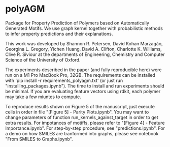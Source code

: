 # polyAGM
Package for Property Prediction of Polymers based on Automatically Generated Motifs. We use graph kernel together with probabilistic methods to infer property predictions and their explanations.

This work was developed by Shannon R. Petersen, David Kohan Marzagão, Georgina L. Gregory, Yichen Huang, David A.
Clifton, Charlotte K. Williams, Clive R. Siviour at the departments of Engineering, Chemistry and Computer Science of the University of Oxford. 

The experiments described in the paper (and fully reproducible here) were run on a M1 Pro MacBook Pro, 32GB. The requirements can be installed with 'pip install -r requirements_polyagm.txt' (or just run "installing_packages.ipynb"). The time to install and run experiments should be minimal. If you are evaluating feature vectors using rdkit, each polymer may take a few miuntes to compute. 

To reproduce results shown on Figure 5 of the manuscript, just execute cells in order in file "[Figure 5] - Parity Plots.ipynb". You may want to change parameters of function run_kernels_against_target in order to get extra results. For impotances of motiffs, please refer to "[Figure 4] - Feature Importance.ipynb". For step-by-step procedure, see "predictions.ipynb". For a demo on how SMILES are tranformed into graphs, please see notebook "From SMILES to Graphs.ipynb". 